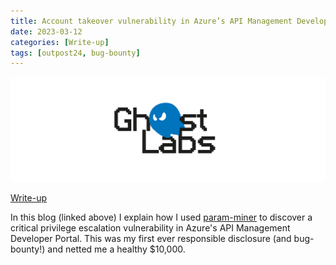 ```yaml
---
title: Account takeover vulnerability in Azure’s API Management Developer Portal
date: 2023-03-12
categories: [Write-up]
tags: [outpost24, bug-bounty]
---
```


![GhostLabs - Outpost24](../assets/logo-ghost-labs.webp)

[Write-up](https://outpost24.com/blog/account-takeover-vulnerability-in-azures-api-management-developer-portal/)

In this blog (linked above) I explain how I used [param-miner](https://github.com/PortSwigger/param-miner) to discover a critical privilege escalation vulnerability in Azure's API Management Developer Portal. This was my first ever responsible disclosure (and bug-bounty!) and netted me a healthy $10,000.